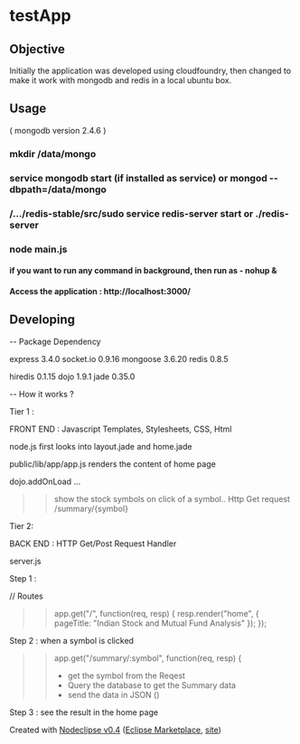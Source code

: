 # testApp

## Objective

Initially the application was developed using cloudfoundry,
then changed to make it work with mongodb and redis in a local ubuntu box.

## Usage
( mongodb version 2.4.6 )
### mkdir /data/mongo
### service mongodb start  (if installed as service) or  mongod --dbpath=/data/mongo
### /.../redis-stable/src/sudo service redis-server start  or ./redis-server
### node main.js

#### if you want to run any command in background, then run as - nohup <command> &

#### Access the application :  http://localhost:3000/

## Developing

-- Package Dependency

express 3.4.0
socket.io 0.9.16
mongoose 3.6.20
redis 0.8.5

hiredis 0.1.15
dojo 1.9.1
jade 0.35.0

-- How it works ?

Tier 1 :

FRONT END : Javascript Templates, Stylesheets, CSS, Html

node.js first looks into layout.jade and home.jade

public/lib/app/app.js renders the content of home page

dojo.addOnLoad ...
>> show the stock symbols
>> on click of a symbol..
>> Http Get request  /summary/{symbol}

Tier 2:

BACK END : HTTP Get/Post Request Handler

server.js 

Step 1 :

// Routes
>> app.get("/", function(req, resp) {
>>	resp.render("home", {
>>		pageTitle: "Indian Stock and Mutual Fund Analysis"
>>	});
>>});


Step 2 : when a symbol is clicked

>> app.get("/summary/:symbol", function(req, resp) {
>> - get the symbol from the Reqest
>> - Query the database to get the Summary data
>> - send the data in JSON ()

Step 3 : see the result in the home page



Created with [Nodeclipse v0.4](https://github.com/Nodeclipse/nodeclipse-1)
 ([Eclipse Marketplace](http://marketplace.eclipse.org/content/nodeclipse), [site](http://www.nodeclipse.org))   
